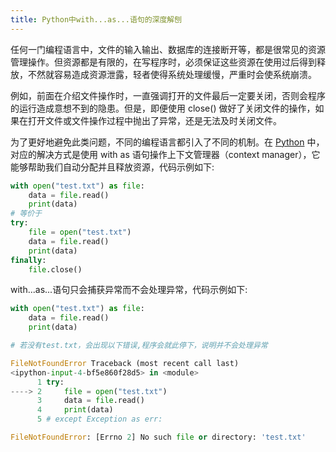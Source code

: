 ```yaml
---
title: Python中with...as...语句的深度解刨
---
```


任何一门编程语言中，文件的输入输出、数据库的连接断开等，都是很常见的资源管理操作。但资源都是有限的，在写程序时，必须保证这些资源在使用过后得到释放，不然就容易造成资源泄露，轻者使得系统处理缓慢，严重时会使系统崩溃。

例如，前面在介绍文件操作时，一直强调打开的文件最后一定要关闭，否则会程序的运行造成意想不到的隐患。但是，即便使用 close() 做好了关闭文件的操作，如果在打开文件或文件操作过程中抛出了异常，还是无法及时关闭文件。

为了更好地避免此类问题，不同的编程语言都引入了不同的机制。在 [Python](http://c.biancheng.net/python/) 中，对应的解决方式是使用 with as 语句操作上下文管理器（context manager），它能够帮助我们自动分配并且释放资源，代码示例如下:

```python
with open("test.txt") as file:
    data = file.read()
    print(data)
# 等价于
try:
    file = open("test.txt")
    data = file.read()
    print(data)
finally:
    file.close()
```

with...as...语句只会捕获异常而不会处理异常，代码示例如下:

```python
with open("test.txt") as file:
    data = file.read()
    print(data)

# 若没有test.txt，会出现以下错误,程序会就此停下，说明并不会处理异常

FileNotFoundError Traceback (most recent call last)
<ipython-input-4-bf5e860f28d5> in <module>
      1 try:
----> 2     file = open("test.txt")
      3     data = file.read()
      4     print(data)
      5 # except Exception as err:

FileNotFoundError: [Errno 2] No such file or directory: 'test.txt'
```


